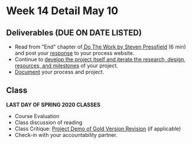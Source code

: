 # Week 14 Detail May 10

## Deliverables \(DUE ON DATE LISTED\)

* Read from "End" chapter of[ Do The Work by Steven Pressfield](https://www.amazon.com/Do-Work-Steven-Pressfield-ebook/dp/B00NK0MJBK) \(6 min\) and post your [response](../assignments/responses.md) to your process website.
* Continue to [develop the project itself and iterate the research, design, resources, and milestones](../project_plan.md) of your project.
* [Document](../pre-work/website.md) your process and project.

## Class

**LAST DAY OF SPRING 2020 CLASSES**

* Course Evaluation
* Class discussion of reading
* Class Critique: [Project Demo of Gold Version Revision](../project_plan.md) \(if applicable\)
* Check-in with your accountability partner.

